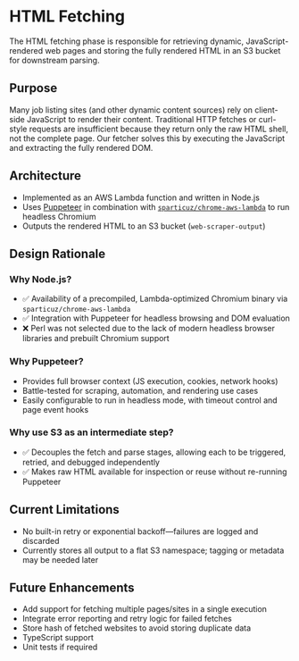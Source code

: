 # HTML Fetching

The HTML fetching phase is responsible for retrieving dynamic, JavaScript-rendered web pages and storing the fully rendered HTML in an S3 bucket for downstream parsing.

## Purpose

Many job listing sites (and other dynamic content sources) rely on client-side JavaScript to render their content. Traditional HTTP fetches or curl-style requests are insufficient because they return only the raw HTML shell, not the complete page. Our fetcher solves this by executing the JavaScript and extracting the fully rendered DOM.

## Architecture

- Implemented as an AWS Lambda function and written in Node.js
- Uses [Puppeteer](https://pptr.dev/) in combination with [`sparticuz/chrome-aws-lambda`](https://github.com/Sparticuz/chromium) to run headless Chromium
- Outputs the rendered HTML to an S3 bucket (`web-scraper-output`)

## Design Rationale

### Why Node.js?

- ✅ Availability of a precompiled, Lambda-optimized Chromium binary via `sparticuz/chrome-aws-lambda`
- ✅ Integration with Puppeteer for headless browsing and DOM evaluation
- ❌ Perl was not selected due to the lack of modern headless browser libraries and prebuilt Chromium support

### Why Puppeteer?

- Provides full browser context (JS execution, cookies, network hooks)
- Battle-tested for scraping, automation, and rendering use cases
- Easily configurable to run in headless mode, with timeout control and page event hooks

### Why use S3 as an intermediate step?

- ✅ Decouples the fetch and parse stages, allowing each to be triggered, retried, and debugged independently
- ✅ Makes raw HTML available for inspection or reuse without re-running Puppeteer

## Current Limitations

- No built-in retry or exponential backoff—failures are logged and discarded
- Currently stores all output to a flat S3 namespace; tagging or metadata may be needed later

## Future Enhancements

- Add support for fetching multiple pages/sites in a single execution
- Integrate error reporting and retry logic for failed fetches
- Store hash of fetched websites to avoid storing duplicate data
- TypeScript support
- Unit tests if required